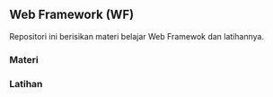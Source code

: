 ## Web Framework (WF)

Repositori ini berisikan materi belajar Web Framewok dan latihannya.

### Materi

### Latihan


